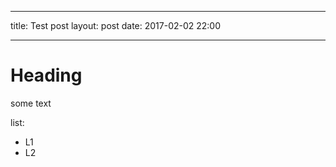 
---
title: Test post
layout: post
date: 2017-02-02 22:00

---
# Heading

some text


list:
- L1
- L2
